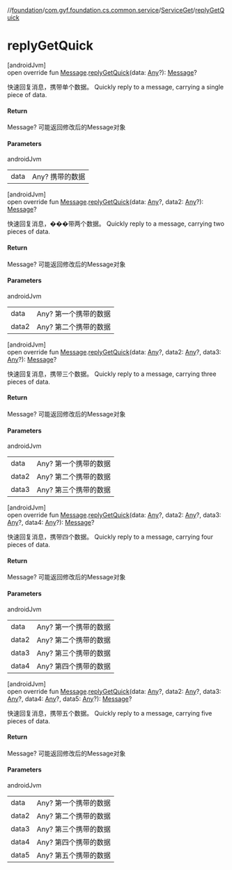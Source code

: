 //[foundation](../../../index.md)/[com.gyf.foundation.cs.common.service](../index.md)/[ServiceGet](index.md)/[replyGetQuick](reply-get-quick.md)

# replyGetQuick

[androidJvm]\
open override fun [Message](https://developer.android.com/reference/kotlin/android/os/Message.html).[replyGetQuick](reply-get-quick.md)(data: [Any](https://kotlinlang.org/api/core/kotlin-stdlib/kotlin/-any/index.html)?): [Message](https://developer.android.com/reference/kotlin/android/os/Message.html)?

快速回复消息，携带单个数据。 Quickly reply to a message, carrying a single piece of data.

#### Return

Message? 可能返回修改后的Message对象

#### Parameters

androidJvm

| | |
|---|---|
| data | Any? 携带的数据 |

[androidJvm]\
open override fun [Message](https://developer.android.com/reference/kotlin/android/os/Message.html).[replyGetQuick](reply-get-quick.md)(data: [Any](https://kotlinlang.org/api/core/kotlin-stdlib/kotlin/-any/index.html)?, data2: [Any](https://kotlinlang.org/api/core/kotlin-stdlib/kotlin/-any/index.html)?): [Message](https://developer.android.com/reference/kotlin/android/os/Message.html)?

快速回复消息，���带两个数据。 Quickly reply to a message, carrying two pieces of data.

#### Return

Message? 可能返回修改后的Message对象

#### Parameters

androidJvm

| | |
|---|---|
| data | Any? 第一个携带的数据 |
| data2 | Any? 第二个携带的数据 |

[androidJvm]\
open override fun [Message](https://developer.android.com/reference/kotlin/android/os/Message.html).[replyGetQuick](reply-get-quick.md)(data: [Any](https://kotlinlang.org/api/core/kotlin-stdlib/kotlin/-any/index.html)?, data2: [Any](https://kotlinlang.org/api/core/kotlin-stdlib/kotlin/-any/index.html)?, data3: [Any](https://kotlinlang.org/api/core/kotlin-stdlib/kotlin/-any/index.html)?): [Message](https://developer.android.com/reference/kotlin/android/os/Message.html)?

快速回复消息，携带三个数据。 Quickly reply to a message, carrying three pieces of data.

#### Return

Message? 可能返回修改后的Message对象

#### Parameters

androidJvm

| | |
|---|---|
| data | Any? 第一个携带的数据 |
| data2 | Any? 第二个携带的数据 |
| data3 | Any? 第三个携带的数据 |

[androidJvm]\
open override fun [Message](https://developer.android.com/reference/kotlin/android/os/Message.html).[replyGetQuick](reply-get-quick.md)(data: [Any](https://kotlinlang.org/api/core/kotlin-stdlib/kotlin/-any/index.html)?, data2: [Any](https://kotlinlang.org/api/core/kotlin-stdlib/kotlin/-any/index.html)?, data3: [Any](https://kotlinlang.org/api/core/kotlin-stdlib/kotlin/-any/index.html)?, data4: [Any](https://kotlinlang.org/api/core/kotlin-stdlib/kotlin/-any/index.html)?): [Message](https://developer.android.com/reference/kotlin/android/os/Message.html)?

快速回复消息，携带四个数据。 Quickly reply to a message, carrying four pieces of data.

#### Return

Message? 可能返回修改后的Message对象

#### Parameters

androidJvm

| | |
|---|---|
| data | Any? 第一个携带的数据 |
| data2 | Any? 第二个携带的数据 |
| data3 | Any? 第三个携带的数据 |
| data4 | Any? 第四个携带的数据 |

[androidJvm]\
open override fun [Message](https://developer.android.com/reference/kotlin/android/os/Message.html).[replyGetQuick](reply-get-quick.md)(data: [Any](https://kotlinlang.org/api/core/kotlin-stdlib/kotlin/-any/index.html)?, data2: [Any](https://kotlinlang.org/api/core/kotlin-stdlib/kotlin/-any/index.html)?, data3: [Any](https://kotlinlang.org/api/core/kotlin-stdlib/kotlin/-any/index.html)?, data4: [Any](https://kotlinlang.org/api/core/kotlin-stdlib/kotlin/-any/index.html)?, data5: [Any](https://kotlinlang.org/api/core/kotlin-stdlib/kotlin/-any/index.html)?): [Message](https://developer.android.com/reference/kotlin/android/os/Message.html)?

快速回复消息，携带五个数据。 Quickly reply to a message, carrying five pieces of data.

#### Return

Message? 可能返回修改后的Message对象

#### Parameters

androidJvm

| | |
|---|---|
| data | Any? 第一个携带的数据 |
| data2 | Any? 第二个携带的数据 |
| data3 | Any? 第三个携带的数据 |
| data4 | Any? 第四个携带的数据 |
| data5 | Any? 第五个携带的数据 |